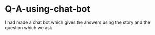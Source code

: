 # Q-A-using-chat-bot
I had made a chat bot which gives the answers using the story and the question which we ask
